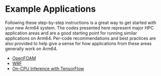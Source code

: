 # Example Applications
Following these step-by-step instructions is a great way to get started with your new Arm64 system.  The codes presented here represent major HPC application areas and are a good starting point for running similar applications on Arm64.  Per-code recommendations and best practices are also provided to help give a sense for how applications from these areas generally work on Arm64.

  * [OpenFOAM](openfoam.md)
  * [WRF](wrf.md)
  * [On-CPU Inference with TensorFlow](tensorflow.md)
